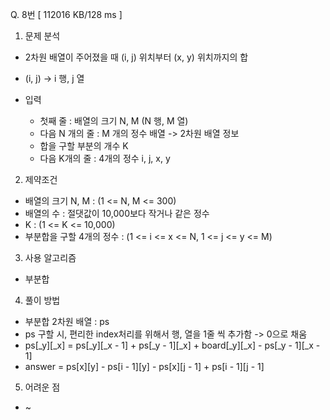 Q. 8번 [ 112016 KB/128 ms ]

1. 문제 분석
- 2차원 배열이 주어졌을 때 (i, j) 위치부터 (x, y) 위치까지의 합
- (i, j) -> i 행, j 열

- 입력
  - 첫째 줄 : 배열의 크기 N, M (N 행, M 열)
  - 다음 N 개의 줄 : M 개의 정수 배열 -> 2차원 배열 정보
  - 합을 구할 부분의 개수 K
  - 다음 K개의 줄 : 4개의 정수 i, j, x, y

2. 제약조건
- 배열의 크기 N, M : (1 <= N, M <= 300)
- 배열의 수 : 절댓값이 10,000보다 작거나 같은 정수
- K : (1 <= K <= 10,000)
- 부분합을 구할 4개의 정수 : (1 <= i <= x <= N, 1 <= j <= y <= M)

3. 사용 알고리즘
- 부분합

4. 풀이 방법
- 부분합 2차원 배열 : ps
- ps 구할 시, 편리한 index처리를 위해서 행, 열을 1줄 씩 추가함 -> 0으로 채움 
- ps[_y][_x] = ps[_y][_x - 1] + ps[_y - 1][_x] + board[_y][_x] - ps[_y - 1][_x - 1]
- answer = ps[x][y] - ps[i - 1][y] - ps[x][j - 1] + ps[i - 1][j - 1]

5. 어려운 점
- ~